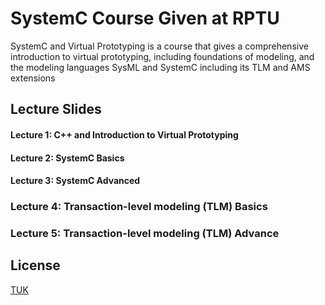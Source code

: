 # SystemC Course Given at RPTU

SystemC and Virtual Prototyping is a course that gives a comprehensive introduction to virtual prototyping, including foundations of modeling, and the modeling languages SysML and SystemC including its TLM and AMS extensions

## Lecture Slides

#### Lecture 1: C++ and Introduction to Virtual Prototyping
#### Lecture 2: SystemC Basics
#### Lecture 3: SystemC Advanced
### Lecture 4: Transaction-level modeling (TLM) Basics
### Lecture 5: Transaction-level modeling (TLM) Advance


## License

[TUK](https://cps.cs.uni-kl.de/en/teaching/virtual-prototyping)
